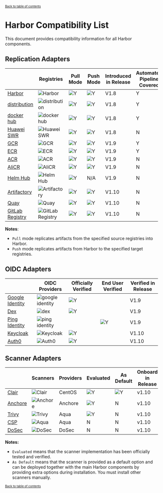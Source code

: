 <a style="font-size:10px" href="../../_index.md">Back to table of contents</a>

# Harbor Compatibility List

This document provides compatibility information for all Harbor components.

## Replication Adapters

|     | Registries       | Pull Mode | Push Mode | Introduced in Release | Automated Pipeline Covered |
|-----|------------------|-----------|-----------|-----------------------|---------------------------|
| [Harbor](https://goharbor.io/)|  ![Harbor](img/replication_adapters/harbor_logo.png)|![Y](img/replication_adapters/right.png)|![Y](img/replication_adapters/right.png)| V1.8 | Y |
| [distribution](https://github.com/docker/distribution) | ![distribution](img/replication_adapters/distribution.png)|![Y](img/replication_adapters/right.png)|![Y](img/replication_adapters/right.png)| V1.8 | Y |
| [docker hub](https://hub.docker.com/) | ![docker hub](img/replication_adapters/docker_hub.png)|![Y](img/replication_adapters/right.png)|![Y](img/replication_adapters/right.png)| V1.8 | Y |
| [Huawei SWR](https://www.huaweicloud.com/en-us/product/swr.html) | ![Huawei SWR](img/replication_adapters/hw.png)|![Y](img/replication_adapters/right.png)|![Y](img/replication_adapters/right.png)| V1.8 | N |
| [GCR](https://cloud.google.com/container-registry/) | ![GCR](img/replication_adapters/gcr.png)|![Y](img/replication_adapters/right.png)|![Y](img/replication_adapters/right.png)| V1.9 | Y |
| [ECR](https://aws.amazon.com/ecr/) | ![ECR](img/replication_adapters/ecr.png)|![Y](img/replication_adapters/right.png)|![Y](img/replication_adapters/right.png)| V1.9 | Y |
| [ACR](https://azure.microsoft.com/en-us/services/container-registry/) | ![ACR](img/replication_adapters/acr.png)|![Y](img/replication_adapters/right.png)|![Y](img/replication_adapters/right.png)| V1.9 | N |
| [AliCR](https://www.alibabacloud.com/product/container-registry) | ![AliCR](img/replication_adapters/ali-cr.png)|![Y](img/replication_adapters/right.png)|![Y](img/replication_adapters/right.png)| V1.9 | N |
| [Helm Hub](https://hub.helm.sh/) | ![Helm Hub](img/replication_adapters/helm-hub.png)|![Y](img/replication_adapters/right.png)| N/A | V1.9 | N |
| [Artifactory](https://jfrog.com/artifactory/) | ![Artifactory](img/replication_adapters/artifactory.png)|![Y](img/replication_adapters/right.png)| ![Y](img/replication_adapters/right.png) | V1.10 | N |
| [Quay](https://github.com/quay/quay) | ![Quay](img/replication_adapters/quay.png)|![Y](img/replication_adapters/right.png)| ![Y](img/replication_adapters/right.png) | V1.10 | N |
| [GitLab Registry](https://docs.gitlab.com/ee/user/packages/container_registry/) | ![GitLab Registry](img/replication_adapters/gitlab.png)|![Y](img/replication_adapters/right.png)| ![Y](img/replication_adapters/right.png) | V1.10 | N |

**Notes**: 

* `Pull` mode replicates artifacts from the specified source registries into Harbor. 
* `Push` mode replicates artifacts from Harbor to the specified target registries.

## OIDC Adapters

|   |  OIDC Providers | Officially Verified | End User Verified   | Verified in Release |
|---|-----------------|---------------------|---------------------|-----------------------|
| [Google Identity](https://developers.google.com/identity/protocols/OpenIDConnect) | ![google identity](img/OIDC/google_identity.png)| ![Y](img/replication_adapters/right.png) |  |V1.9|
| [Dex](https://github.com/dexidp/dex) | ![dex](img/OIDC/dex.png) | ![Y](img/replication_adapters/right.png)| | V1.9 |
| [Ping Identity](https://www.pingidentity.com) | ![ping identity](img/OIDC/ping.png) | | ![Y](img/replication_adapters/right.png)| V1.9 |
| [Keycloak](https://www.keycloak.org/) | ![Keycloak](img/OIDC/keycloak.png) | ![Y](img/replication_adapters/right.png) | | V1.10 |
| [Auth0](https://auth0.com/) | ![Auth0](img/OIDC/auth0.png) | ![Y](img/replication_adapters/right.png) | | V1.10 |

## Scanner Adapters

|   | Scanners | Providers | Evaluated | As Default | Onboard in Release |
|---|----------|-----------|-----------|------------|--------------------|
| [Clair](https://github.com/goharbor/harbor-scanner-clair)    |![Clair](img/scanners/clair.png)| CentOS    |![Y](img/replication_adapters/right.png)|![Y](img/replication_adapters/right.png)| v1.10 |
| [Anchore](https://github.com/anchore/harbor-scanner-adapter) |![Anchore](img/scanners/anchore.png)   | Anchore    |![Y](img/replication_adapters/right.png)| N | v1.10 |
| [Trivy](https://github.com/aquasecurity/harbor-scanner-trivy)|![Trivy](img/scanners/trivy.png)| Aqua    |![Y](img/replication_adapters/right.png)| N | v1.10 |
| [CSP](https://github.com/aquasecurity/harbor-scanner-aqua)   |![Aqua](img/scanners/aqua.png)| Aqua    | N | N | v1.10 |
| [DoSec](https://github.com/dosec-cn/harbor-scanner/blob/master/README_en.md)|![DoSec](img/scanners/dosec.png)    | DoSec    | N | N | v1.10 |

**Notes:**

* `Evaluated` means that the scanner implementation has been officially tested and verified.
* `As Default` means that the scanner is provided as a default option and can be deployed together with the main Harbor components by providing extra options during installation. You must install other scanners manually.

<a style="font-size:10px" href="../../_index.md">Back to table of contents</a>